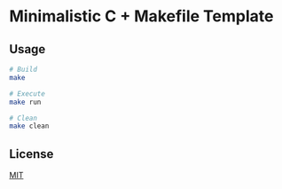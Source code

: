 # Minimalistic C + Makefile Template

## Usage

```bash
# Build
make

# Execute
make run

# Clean
make clean
```

## License

[MIT](./LICENSE)
